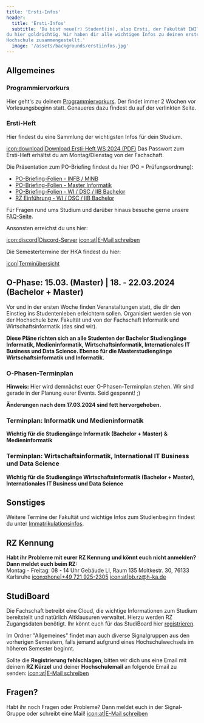 ```yaml
---
title: 'Ersti-Infos'
header:
  title: 'Ersti-Infos'
  subtitle: 'Du bist neue(r) Student(in), also Ersti, der Fakultät IWI? Dann bist
du hier goldrichtig. Wir haben dir alle wichtigen Infos zu deinen ersten Tagen an der
Hochschule zusammengestellt.'
  image: '/assets/backgrounds/erstiinfos.jpg'
---
```


<!--
### Achtung

**Aufgrund der Auswirkungen des Corona-Virus' kann es noch zu kurzfristigen Änderungen kommen. Schau am besten
regelmäßig auf dieser Seite vorbei, um kein Update zu verpassen.**

## Hinweis für Informatiker und Medieninformatiker

In Gruppe B1 sind Medieninformatiker und Informatiker A-D eingeteilt, in Gruppe B2 Informatiker E-Z.

## Hinweis zu den Erstirucksäcken der Hochschule

Für diejenigen, die den heutigen Termin (27.09., 10:00 - 14:00 Uhr) verpasst haben, gibt es einen zweiten Termin.
Dieser ist am **04. Oktober von 12:00 - 14:00 Uhr**. Die Rucksäcke werden vermutlich im Gebäude A oder im Gebäude B
verteilt. Für alle, die im **WS 2022/23 oder SS 2022** das Studium begonnen haben: **Erstirucksack-Gutschein nicht
vergessen!**

## Hinweis zu Übungen und Laboren

Diese finden grundsätzlich erst in der zweiten Vorlesungswoche statt. Manche Professoren bieten diese jedoch bereits in
der ersten Vorlesungswoche an. **Bitte das Schwarze Brett beachten bzw. Emails checken!**

## Hinweis für Informatiker (Master)

Vorlesungstausch von Data Science und Optimierung:
**Mittwoch, 28.09. | 9:50 - 11:20 Uhr | E305 | Optimierung**
**Donnerstag, 29.09. | 11:30 - 13:00 Uhr | E303 | Data Science**

## Vorstellung der Fachschaft

Da es leider zu technischen Schwierigkeiten kam, gibt es hierzu die Präsentation zum herunterladen:
[icon:download|Vorstellung Fachschaft WS 2022/23 (PDF)](/assets/downloads/Vorstellung_Fachschaft_WS2022.pdf)
-->

## Allgemeines

### Programmiervorkurs

Hier geht's zu deinem [Programmiervorkurs](/vorkurs/). Der findet immer 2
Wochen vor Vorlesungsbeginn statt. Genaueres dazu findest du auf der verlinkten
Seite.

### Ersti-Heft

Hier findest du eine Sammlung der wichtigsten Infos für dein Studium.

[icon:download|Download Ersti-Heft WS 2024 (PDF)](/assets/downloads/Erstiheft_WS2024.pdf)
Das Passwort zum Ersti-Heft erhältst du am Montag/Dienstag von der Fachschaft.

Die Präsentation zum PO-Briefing findest du hier (PO = Prüfungsordnung):

- [PO-Briefing-Folien - INFB / MINB](/assets/downloads/po_briefing_infb_minb_ss_2023.pdf)
- [PO-Briefing-Folien - Master Informatik](/assets/downloads/po_briefing_infm_ws_2022.pdf)
- [PO-Briefing-Folien - WI / DSC / IIB Bachelor](/assets/downloads/po_briefing_bachelor_wi_dsc_iib_ss_2023.pdf)
- [RZ Einführung - WI / DSC / IIB Bachelor](/assets/downloads/rz_einfuehrung_wi_dsc_iib_ss_2023.pdf)

Für Fragen rund ums Studium und darüber hinaus besuche gerne unsere
[FAQ-Seite](/faq).

Ansonsten erreichst du uns hier:

[icon:discord|Discord-Server](https://discord.gg/Ud5KQnz)
[icon:at|E-Mail schreiben](/scripts/email.php?address=kontakt)

Die Semestertermine der HKA findest du hier:

[icon|Terminübersicht](https://www.h-ka.de/die-hochschule-karlsruhe/aktuelles/termine/semestertermine)

## O-Phase: 15.03. (Master) | 18. - 22.03.2024 (Bachelor + Master)

Vor und in der ersten Woche finden Veranstaltungen statt, die dir den Einstieg
ins Studentenleben erleichtern sollen. Organisiert werden sie von der Hochschule bzw. Fakultät
und von der Fachschaft Informatik und Wirtschaftsinformatik (das sind wir).

**Diese Pläne richten sich an alle Studenten der Bachelor Studiengänge Informatik, Medieninformatik, Wirtschaftsinformatik,
Internationales IT Business und Data Science. Ebenso für die Masterstudiengänge Wirtschaftsinformatik und Informatik.**

<!--
### Allgemeine Regeln

Voraussetzung für die Teilnahme an der Orientierungs-Phase (genauso wie das folgende Studium in Präsenz) ist der
Nachweis von 3G. Geimpfte und Genesene bringen also bitte einen entsprechenden Nachweis mit, Getestete einen aktuellen
Schnelltest (nicht älter als 24 Stunden, am besten morgens gemacht). Im Innenbereich gilt zudem die Pflicht zum Tragen
einer FFP2 (oder gleichwertigen) Maske. Wenn ein Abstand von 1,5 Metern nicht eingehalten werden kann, auch im Außenbereich.

Mehr Infos gibt's hier: https://www.h-ka.de/corona/news-fallzahlen.

Um die 3G-Nachweispflicht leichter kontrollieren zu können, werden wir ein Bändchen-System einsetzen. Wundert euch nicht,
die Hochschule setzt auf Stichproben-Kontrolle. Da ihr aber übermäßigen sozialen Kontakt haben werdet, haben wir uns hier
für ein strengeres Kontrollsystem für die O-Phase entschieden.

Am Montagmorgen wird es eine Großkontrolle geben. Hierbei erhalten alle ein cooles Stoffbändchen, was euch als Zugehörige
der IWI-O-Phase identifizierbar macht. Zusätzlich erhalten Geimpfte und Genesene bereits alle benötigten Bändchen der
nächsten Tage, welche dann selbstständig mitgebracht werden müssen. Getestete (oder alle anderen, die ihr Tagesbändchen
nicht dabei haben) müssen folglich auch an den weiteren Tagen überprüft werden. Tests müssen tagesaktuell sein,
also zum Zeitpunkt der Kontrolle maximal 24 Stunden alt. Macht den Test aber am besten morgens, dann sind wir alle am sichersten.

**Wer keinen 3G Nachweis hat, kann nicht an der O-Phase (oder sonstigen Präsenzveranstaltungen der Hochschule) teilnehmen!**
-->

### O-Phasen-Terminplan

**Hinweis:**
Hier wird demnächst euer O-Phasen-Terminplan stehen. Wir sind gerade in der Planung eurer Events. Seid gespannt! ;)

<!--
Hier siehst du unseren aktuellen Terminplan der O-Phase.

Da innerhalb der Fakultät Informatik und Wirtschaftsinformatik verschiedene Programme in der O-Phase angeboten werden,
sind hier zwei Terminpläne zu sehen. Gegebenenfalls kann es auch innerhalb eines Zeitplans verschiedene Zeitstränge
geben, achtet hier auf die betroffene Gruppe. Beachte bitte, dass sich die genaueren Planungen kurzfristig ändern können
es lohnt sich also, regelmäßig vorbeizuschauen. Über Änderungen während der O-Phase versuchen wir euch rechtzeitig zu
informieren.
-->

<!--
Remote bedeutet, dass dieser Programmpunkt zusätzlich auch online verfügbar sein wird, falls jemand nicht
vor Ort sein kann.

Die Links zu den Veranstaltungen werden spätestens 1-2 Tage vor Beginn in den Plan eingetragen.
-->

**Änderungen nach dem 17.03.2024 sind fett hervorgehoben.**

### Terminplan: Informatik und Medieninformatik

**Wichtig für die Studiengänge Informatik (Bachelor + Master) & Medieninformatik**

<!--
<small>Hinweis: Tabellen sind mobil optimiert und horizontal scrollbar.</small>

<div class="table-responsive">
    <table>
        <tr>
            <th>Datum</th>
            <th>Uhrzeit</th>
            <th>Ort</th>
            <th>Veranstaltung</th>
            <th>Anmerkung</th>
            <th>Empfohlen für</th>
        </tr>
        <tr>
            <td>Montag, 25.09.2023</td>
            <td>9:00 - 09:30</td>
            <td>E201</td>
            <td>Begrüßung & Informationsveranstaltungen</td>
            <td>Begrüßung der Erstsemester durch den Dekan, Vorstellung der Professoren des ersten Semesters, etc.</td>
            <td>INFB (Nachname A-D), MINB (Nachname A-Z)</td>
        </tr>
        <tr>
            <td></td>
            <td>9:30 - 10:00</td>
            <td>E201</td>
            <td>Begrüßung & Informationsveranstaltungen</td>
            <td>Begrüßung der Erstsemester durch den Dekan, Vorstellung der Professoren des ersten Semesters, etc.</td>
            <td>INFB (Nachname E-Z)</td>
        </tr>
        <tr>
            <td></td>
            <td>9:00 - 10:00</td>
            <td>E311</td>
            <td>Begrüßung & Informationsveranstaltungen</td>
            <td>Begrüßung der Erstsemester durch den Dekan, Vorstellung der Professoren des ersten Semesters, etc.</td>
            <td>INFM</td>
        </tr>
        <tr>
            <td></td>
            <td>10:00 - 11:00</td>
            <td><strong>E201, E306</strong></td>
            <td>Ersti-Frühstück</td>
            <td>Ein Frühstück unter Erstis zum Kennenlernen.</td>
            <td>alle</td>
        </tr>
        <tr>
            <td></td>
            <td>11:00 - 13:00</td>
            <td><strong>E201, E306</strong></td>
            <td>Vorstellung der Fachschaft & Vorstellung des O-Phasen-Programms</td>
            <td>Alles, was Erstis zum Start ihres Studiums an der HKA in den ersten Tagen nicht verpassen sollten.</td>
            <td>alle</td>
        </tr>
        <tr>
            <td></td>
            <td>13:00 - 14:00</td>
            <td>Karlsruhe</td>
            <td>Mittagspause</td>
            <td>Ihr könnt in die Stadt, zur Cafeteria (Snacks, belegte Brötchen, Kaffee & Tee | <a href=
              "https://www.sw-ka.de/de/hochschulgastronomie/speiseplan/mensa_x1moltkestrasse/?kw=38">Speiseplan</a>)
              oder zur Mensa Moltke (warmes Mittagessen | <a href=
              "https://www.sw-ka.de/de/hochschulgastronomie/speiseplan/mensa_moltke/?kw=38"> Speiseplan</a>)
              gehen und dort etwas essen.</td>
            <td>alle</td>
        </tr>
        <tr>
            <td></td>
            <td>14:00 - 16:00</td>
            <td>Treffpunkt vor dem Gebäude E</td>
            <td>Campusrundgang & AStA Vorstellung</td>
            <td>Wir Treffen uns vor dem E-Gebäude und drehen eine kleine Runde über den Campus.</td>
            <td>alle</td>
        </tr>
        <tr>
            <td></td>
            <td>ab 16:00 bis ca. 02:00</td>
            <td><strong>Vor Geb. E, E003, E004</strong></td>
            <td><strong>Erstiparty</strong></td>
            <td>Ein gemütlicher Abend, an dem ihr euch alle besser kennenlernen könnt. Für Essen und Trinken ist 
                gesorgt.</td>
            <td>alle</td>
        </tr>
        <tr>
            <th>Datum</th>
            <th>Uhrzeit</th>
            <th>Ort</th>
            <th>Veranstaltung</th>
            <th>Anmerkung</th>
            <th>Empfohlen für</th>
        </tr>
        <tr>
            <td>Dienstag, 26.09.2023</td>
            <td>10:00 - 13:00</td>
            <td><strong>E201</strong></td>
            <td>Englisch-Kurs Einstufung</td>
            <td>Im ersten Semester müsst ihr einen Englisch-Kurs belegen. Alle Infos findet ihr auf der
              <a href="https://www.h-ka.de/anmeldung-sprachkurse#c28548">Seite des IFS</a>.
              In diesem Zeitslot könnt ihr das in einem Poolraum oder mit eigenem Laptop tun. Gerne aber auch schon vorher zu Hause.</td>
            <td><strong>INFB & MINB Anmeldeschluss für die Einstufung ist am Mittwoch, 27. September 2023</strong></td>
        </tr>
        <tr>
            <td></td>
            <td>11:30 - 12:30</td>
            <td><strong>Geb. A, Aula oder Livestream</strong></td>
            <td>Erstsemesterbegrüßung durch das Rektorat</td>
            <td><strong>Findet hybrid statt. Für vor Ort bitte anmelden: 
                <a href="https://www.h-ka.de/erstsemesterbegruessung">Zur Anmeldung</a>. Einen Link zum 
                Livestream gibt es am 26.09.2023 auf <a href="https://www.h-ka.de/erstsemesterbegruessung">dieser 
                Seite</a>.</strong></td>
            <td>alle</td>
        </tr>
        <tr>
            <td></td>
            <td>13:00 - 14:00</td>
            <td>Karlsruhe</td>
            <td>Mittagspause</td>
            <td>Ihr könnt in die Stadt, zur Cafeteria (Snacks, belegte Brötchen, Kaffee & Tee | <a href=
              "https://www.sw-ka.de/de/hochschulgastronomie/speiseplan/mensa_x1moltkestrasse/?kw=38">Speiseplan</a>)
              oder zur Mensa Moltke (warmes Mittagessen | <a href=
              "https://www.sw-ka.de/de/hochschulgastronomie/speiseplan/mensa_moltke/?kw=38"> Speiseplan</a>)
              gehen und dort etwas essen.</td>
            <td>alle</td>
        </tr>
        <tr>
            <td></td>
            <td>14:00 - 16:00</td>
            <td><strong>E303, E306</strong></td>
            <td>RZ-Einführungsveranstaltung</td>
            <td>Hier erfahrt ihr alles Wichtige zur Hochschulinfrastruktur.</td>
            <td>alle</td>
        </tr>
        <tr>
            <td></td>
            <td>16:00 - 17:00</td>
            <td><strong>E303, E306</strong></td>
            <td>PO-Briefing</td>
            <td>PO = Prüfungsordnung</td>
            <td>alle</td>
        </tr>
        <tr>
            <td></td>
            <td>17:00 - 18:00</td>
            <td><strong>E303, E306</strong></td>
            <td>Wie studiere ich richtig?</td>
            <td></td>
            <td>alle</td>
        </tr>
        <tr>
            <th>Datum</th>
            <th>Uhrzeit</th>
            <th>Ort</th>
            <th>Veranstaltung</th>
            <th>Anmerkung</th>
            <th>Empfohlen für</th>
        </tr>
        <tr>
            <td>Mittwoch, 27.09.2023</td>
            <td>08:00 - 13:00</td>
            <td>siehe Stundenplan</td>
            <td>Vorlesung laut Stundenplan</td>
            <td>Zum <a href="https://www.iwi.hs-karlsruhe.de/iwii/info/timetable/INFB/1">Stundenplan INFB</a><br>
                Zum <a href="https://www.iwi.hs-karlsruhe.de/iwii/info/timetable/MINB/1">Stundenplan MINB</a><br>
                Zum <a href="https://www.iwi.hs-karlsruhe.de/iwii/info/timetable/INFM/1">Stundenplan INFM</a></td>
            <td>alle</td>
        </tr>
        <tr>
            <td></td>
            <td>13:00 - 14:00</td>
            <td>Karlsruhe</td>
            <td>Mittagspause</td>
            <td>Ihr könnt in die Stadt, zur Cafeteria (Snacks, belegte Brötchen, Kaffee & Tee | <a href=
              "https://www.sw-ka.de/de/hochschulgastronomie/speiseplan/mensa_x1moltkestrasse/?kw=38">Speiseplan</a>)
              oder zur Mensa Moltke (warmes Mittagessen | <a href=
              "https://www.sw-ka.de/de/hochschulgastronomie/speiseplan/mensa_moltke/?kw=38"> Speiseplan</a>)
              gehen und dort etwas essen.</td>
            <td>alle</td>
        </tr>
        <tr>
            <td></td>
            <td>ab 14:00</td>
            <td>Treffpunkt vor Gebäude E</td>
            <td>Rallye</td>
            <td>In einer kleinen Rallye rund um den Campus machen wir ein paar Spielchen.</td>
            <td>alle</td>
        </tr>
        <tr>
            <th>Datum</th>
            <th>Uhrzeit</th>
            <th>Ort</th>
            <th>Veranstaltung</th>
            <th>Anmerkung</th>
            <th>Empfohlen für</th>
        </tr>
        <tr>
            <td>Donnerstag, 28.09.2023</td>
            <td>08:00 - 13:00</td>
            <td>siehe Stundenplan</td>
            <td>Vorlesung laut Stundenplan</td>
            <td>Zum <a href="https://www.iwi.hs-karlsruhe.de/iwii/info/timetable/INFB/1">Stundenplan INFB</a><br>
                Zum <a href="https://www.iwi.hs-karlsruhe.de/iwii/info/timetable/MINB/1">Stundenplan MINB</a><br>
                Zum <a href="https://www.iwi.hs-karlsruhe.de/iwii/info/timetable/INFM/1">Stundenplan INFM</a></td>
            <td>alle</td>
        </tr>
        <tr>
            <td></td>
            <td>13:00 - 14:00</td>
            <td>Karlsruhe</td>
            <td>Mittagspause</td>
            <td>Ihr könnt in die Stadt, zur Cafeteria (Snacks, belegte Brötchen, Kaffee & Tee | <a href=
              "https://www.sw-ka.de/de/hochschulgastronomie/speiseplan/mensa_x1moltkestrasse/?kw=38">Speiseplan</a>)
              oder zur Mensa Moltke (warmes Mittagessen | <a href=
              "https://www.sw-ka.de/de/hochschulgastronomie/speiseplan/mensa_moltke/?kw=38"> Speiseplan</a>)
              gehen und dort etwas essen.</td>
            <td>alle</td>
        </tr>
        <tr>
            <td></td>
            <td>ab 17:00</td>
            <td>Treffpunkt vor dem Gebäude E</td>
            <td>Kneipentour</td>
            <td>Wir ziehen zusammen durch ein paar Kneipen der Stadt. Kommt zur Einteilung um 17 Uhr
                vor das Gebäude E. Nachzügler melden sich am besten in den Signal-Gruppen.</td>
            <td>alle</td>
        </tr>
        <tr>
            <th>Datum</th>
            <th>Uhrzeit</th>
            <th>Ort</th>
            <th>Veranstaltung</th>
            <th>Anmerkung</th>
            <th>Empfohlen für</th>
        </tr>
        <tr>
            <td>Freitag, 29.09.2023</td>
            <td>08:00 - 13:00</td>
            <td>siehe Stundenplan</td>
            <td>Vorlesung laut Stundenplan</td>
            <td>Zum <a href="https://www.iwi.hs-karlsruhe.de/iwii/info/timetable/INFB/1">Stundenplan INFB</a><br>
                Zum <a href="https://www.iwi.hs-karlsruhe.de/iwii/info/timetable/MINB/1">Stundenplan MINB</a><br>
                Zum <a href="https://www.iwi.hs-karlsruhe.de/iwii/info/timetable/INFM/1">Stundenplan INFM</a></td>
            <td>alle</td>
        </tr>
        <tr>
            <td></td>
            <td>13:00 - 14:00</td>
            <td>Karlsruhe</td>
            <td>Mittagspause</td>
            <td>Ihr könnt in die Stadt, zur Cafeteria (Snacks, belegte Brötchen, Kaffee & Tee | <a href=
              "https://www.sw-ka.de/de/hochschulgastronomie/speiseplan/mensa_x1moltkestrasse/?kw=38">Speiseplan</a>)
              oder zur Mensa Moltke (warmes Mittagessen | <a href=
              "https://www.sw-ka.de/de/hochschulgastronomie/speiseplan/mensa_moltke/?kw=38"> Speiseplan</a>)
              gehen und dort etwas essen.</td>
            <td>alle</td>
        </tr>
    </table>
</div>
-->

### Terminplan: Wirtschaftsinformatik, International IT Business und Data Science

**Wichtig für die Studiengänge Wirtschaftsinformatik (Bachelor + Master), Internationales IT Business und Data Science**

<!--
**Raumbelegung (wenn nicht anders angegeben): WI / IIB / DS: E003 & E004**

<small>Hinweis: Tabellen sind mobil optimiert und horizontal scrollbar.</small>

<div class="table-responsive">
    <table>
        <tr>
            <th>Datum</th>
            <th>Uhrzeit</th>
            <th>Ort</th>
            <th>Veranstaltung</th>
            <th>Anmerkung</th>
            <th>Empfohlen für</th>
        </tr>
        <tr>
            <td>Montag, 25.09.2023</td>
            <td>9:00 - 10:00</td>
            <td>siehe Aushang im Geb. E</td>
            <td>Begrüßung & Informationsveranstaltungen</td>
            <td>Begrüßung der Erstsemester durch den Dekan, Vorstellung der Professoren des ersten Semesters, etc.</td>
            <td>alle</td>
        </tr>
        <tr>
            <td></td>
            <td>10:00 - 11:00</td>
            <td><strong>E001, E002, E003, E004</strong></td>
            <td>Ersti-Frühstück</td>
            <td>Ein Frühstück unter Erstis zum Kennenlernen.</td>
            <td>alle</td>
        </tr>
        <tr>
            <td></td>
            <td>11:00 - 13:00</td>
            <td><strong>E001, E002, E003, E004</strong></td>
            <td>Vorstellung der Fachschaft & Vorstellung des O-Phasen-Programms</td>
            <td>Alles, was Erstis zum Start ihres Studiums an der HKA in den ersten Tagen nicht verpassen sollten.</td>
            <td>alle</td>
        </tr>
        <tr>
            <td></td>
            <td>13:00 - 14:00</td>
            <td>Karlsruhe</td>
            <td>Mittagspause</td>
            <td>Ihr könnt in die Stadt, zur Cafeteria (Snacks, belegte Brötchen, Kaffee & Tee | <a href=
              "https://www.sw-ka.de/de/hochschulgastronomie/speiseplan/mensa_x1moltkestrasse/?kw=38">Speiseplan</a>)
              oder zur Mensa Moltke (warmes Mittagessen | <a href=
              "https://www.sw-ka.de/de/hochschulgastronomie/speiseplan/mensa_moltke/?kw=38"> Speiseplan</a>)
              gehen und dort etwas essen.</td>
            <td>alle</td>
        </tr>
        <tr>
            <td></td>
            <td>14:00 - 16:00</td>
            <td>Treffpunkt vor dem Gebäude E</td>
            <td>Campusrundgang & AStA Vorstellung</td>
            <td>Wir Treffen uns vor dem E-Gebäude und drehen eine kleine Runde über den Campus.</td>
            <td>alle</td>
        </tr>
        <tr>
            <td></td>
            <td>ab 16:00 bis ca. 02:00</td>
            <td><strong>Vor Geb. E, E003, E004</strong></td>
            <td><strong>Erstiparty</strong></td>
            <td>Ein gemütlicher Abend, an dem ihr euch alle besser kennenlernen könnt. Für Essen und Trinken ist 
                gesorgt.</td>
            <td>alle</td>
        </tr>
        <tr>
            <th>Datum</th>
            <th>Uhrzeit</th>
            <th>Ort</th>
            <th>Veranstaltung</th>
            <th>Anmerkung</th>
            <th>Empfohlen für</th>
        </tr>
        <tr>
            <td>Dienstag, 26.09.2023</td>
            <td>09:00 - 11:00</td>
            <td><strong>E001, E002, E003, E004</strong></td>
            <td>Vorstellung PPB, IO, IF, CC & Zeitmanagemant</td>
            <td>Hier erfahrt ihr alles Wichtige rund ums Studium.</td>
            <td>alle</td>
        </tr>
        <tr>
            <td></td>
            <td>11:30 - 12:30</td>
            <td><strong>Geb. A, Aula oder Livestream</strong></td>
            <td>Erstsemesterbegrüßung durch das Rektorat</td>
            <td><strong>Findet hybrid statt. Für vor Ort bitte anmelden: 
                <a href="https://www.h-ka.de/erstsemesterbegruessung">Zur Anmeldung</a>. Einen Link zum 
                Livestream gibt es am 26.09.2023 auf <a href="https://www.h-ka.de/erstsemesterbegruessung">dieser 
                Seite</a>.</strong></td>
            <td>alle</td>
        </tr>
        <tr>
            <td></td>
            <td>13:00 - 14:00</td>
            <td>Karlsruhe</td>
            <td>Mittagspause</td>
            <td>Ihr könnt in die Stadt, zur Cafeteria (Snacks, belegte Brötchen, Kaffee & Tee | <a href=
              "https://www.sw-ka.de/de/hochschulgastronomie/speiseplan/mensa_x1moltkestrasse/?kw=38">Speiseplan</a>)
              oder zur Mensa Moltke (warmes Mittagessen | <a href=
              "https://www.sw-ka.de/de/hochschulgastronomie/speiseplan/mensa_moltke/?kw=38"> Speiseplan</a>)
              gehen und dort etwas essen.</td>
            <td>alle</td>
        </tr>
        <tr>
            <td></td>
            <td>14:00 - 16:00</td>
            <td><strong>E001, E002, E003, E004</strong></td>
            <td>RZ-Einführungsveranstaltung</td>
            <td>Hier erfahrt ihr alles Wichtige zur Hochschulinfrastruktur.</td>
            <td>alle</td>
        </tr>
        <tr>
            <td></td>
            <td>16:00 - 17:00</td>
            <td><strong>E001, E002, E003, E004</strong></td>
            <td>PO-Briefing</td>
            <td>PO = Prüfungsordnung</td>
            <td>alle</td>
        </tr>
        <tr>
            <td></td>
            <td>17:00 - 18:00</td>
            <td><strong>E001, E002, E003, E004</strong></td>
            <td>Wie studiere ich richtig?</td>
            <td></td>
            <td>alle</td>
        </tr>
        <tr>
            <th>Datum</th>
            <th>Uhrzeit</th>
            <th>Ort</th>
            <th>Veranstaltung</th>
            <th>Anmerkung</th>
            <th>Empfohlen für</th>
        </tr>
        <tr>
            <td>Mittwoch, 27.09.2023</td>
            <td>08:00 - 13:00</td>
            <td>siehe Stundenplan</td>
            <td>Vorlesung laut Stundenplan</td>
            <td>-</td>
            <td>alle</td>
        </tr>
        <tr>
            <td></td>
            <td>13:00 - 14:00</td>
            <td>Karlsruhe</td>
            <td>Mittagspause</td>
            <td>Ihr könnt in die Stadt, zur Cafeteria (Snacks, belegte Brötchen, Kaffee & Tee | <a href=
              "https://www.sw-ka.de/de/hochschulgastronomie/speiseplan/mensa_x1moltkestrasse/?kw=38">Speiseplan</a>)
              oder zur Mensa Moltke (warmes Mittagessen | <a href=
              "https://www.sw-ka.de/de/hochschulgastronomie/speiseplan/mensa_moltke/?kw=38"> Speiseplan</a>)
              gehen und dort etwas essen.</td>
            <td>alle</td>
        </tr>
        <tr>
            <td></td>
            <td>ab 17:00</td>
            <td>Treffpunkt vor dem Gebäude E</td>
            <td>Kneipentour</td>
            <td>Wir ziehen zusammen durch ein paar Kneipen der Stadt. Kommt zur Einteilung um 17 Uhr
                vor das Gebäude E. Nachzügler melden sich am besten in den Signal-Gruppen.</td>
            <td>alle</td>
        </tr>
        <tr>
            <th>Datum</th>
            <th>Uhrzeit</th>
            <th>Ort</th>
            <th>Veranstaltung</th>
            <th>Anmerkung</th>
            <th>Empfohlen für</th>
        </tr>
        <tr>
            <td>Donnerstag, 28.09.2023</td>
            <td>08:00 - 13:00</td>
            <td>siehe Stundenplan</td>
            <td>Vorlesung laut Stundenplan</td>
            <td>-</td>
            <td>alle</td>
        </tr>
        <tr>
            <td></td>
            <td>13:00 - 14:00</td>
            <td>Karlsruhe</td>
            <td>Mittagspause</td>
            <td>Ihr könnt in die Stadt, zur Cafeteria (Snacks, belegte Brötchen, Kaffee & Tee | <a href=
              "https://www.sw-ka.de/de/hochschulgastronomie/speiseplan/mensa_x1moltkestrasse/?kw=38">Speiseplan</a>)
              oder zur Mensa Moltke (warmes Mittagessen | <a href=
              "https://www.sw-ka.de/de/hochschulgastronomie/speiseplan/mensa_moltke/?kw=38"> Speiseplan</a>)
              gehen und dort etwas essen.</td>
            <td>alle</td>
        </tr>
        <tr>
            <td></td>
            <td>ab 14:00</td>
            <td>Treffpunkt vor Gebäude E</td>
            <td>Rallye</td>
            <td>In einer kleinen Rallye rund um den Campus machen wir ein paar Spielchen.</td>
            <td>alle</td>
        </tr>
        <tr>
            <th>Datum</th>
            <th>Uhrzeit</th>
            <th>Ort</th>
            <th>Veranstaltung</th>
            <th>Anmerkung</th>
            <th>Empfohlen für</th>
        </tr>
        <tr>
            <td>Freitag, 29.09.2023</td>
            <td>08:00 - 13:00</td>
            <td>siehe Stundenplan</td>
            <td>Vorlesung laut Stundenplan</td>
            <td>-</td>
            <td>alle</td>
        </tr>
        <tr>
            <td></td>
            <td>13:00 - 14:00</td>
            <td>Karlsruhe</td>
            <td>Mittagspause</td>
            <td>Ihr könnt in die Stadt, zur Cafeteria (Snacks, belegte Brötchen, Kaffee & Tee | <a href=
              "https://www.sw-ka.de/de/hochschulgastronomie/speiseplan/mensa_x1moltkestrasse/?kw=38">Speiseplan</a>)
              oder zur Mensa Moltke (warmes Mittagessen | <a href=
              "https://www.sw-ka.de/de/hochschulgastronomie/speiseplan/mensa_moltke/?kw=38"> Speiseplan</a>)
              gehen und dort etwas essen.</td>
            <td>alle</td>
        </tr>
    </table>
</div>
-->

## Sonstiges

Weitere Termine der Fakultät und wichtige Infos zum Studienbeginn findest du unter
[Immatrikulationsinfos](https://www.h-ka.de/studieren/studium-organisieren/einstieg-ins-studium/immatrikulationsinfos-ansprechpartner).

<!--
### Schlafplatz

Falls du für die O-Phase einen Schlafplatz in Karlsruhe brauchst, melde dich
einfach bei uns unter der folgenden Mail. Sag uns, wer du bist und für wann du
einen Schlafplatz benötigst.

[icon:at|E-Mail schreiben](/scripts/email.php?address=kontakt)
-->

## RZ Kennung

**Habt ihr Probleme mit eurer RZ Kennung und könnt euch nicht anmelden? Dann meldet euch beim RZ:**  
Montag - Freitag:
08 - 14 Uhr
Gebäude LI, Raum 135
Moltkestr. 30, 76133 Karlsruhe
[icon:phone|+49 721 925-2305](tel:+497219252305)
[icon:at|bb.rz@h-ka.de](bb.rz@h-ka.de)

## StudiBoard

Die Fachschaft betreibt eine Cloud, die wichtige Informationen zum Studium bereitstellt und natürlich Altklausuren 
verwaltet. Hierzu werden RZ Zugangsdaten benötigt. Ihr könnt euch für das StudiBoard hier
[registrieren](https://registration.iwi-hka.de).

Im Ordner "Allgemeines" findet man auch diverse Signalgruppen aus den vorherigen Semestern, falls jemand aufgrund 
eines Hochschulwechsels im höheren Semester beginnt.

Sollte die <strong>Registrierung fehlschlagen</strong>, bitten wir dich uns eine Email mit deinem 
<strong>RZ Kürzel</strong> und deiner <strong>Hochschulemail</strong> an folgende Email zu senden: 
[icon:at|E-Mail schreiben](/scripts/email.php?address=kontakt)

## Fragen?

Habt ihr noch Fragen oder Probleme? Dann meldet euch in der Signal-Gruppe oder schreibt eine Mail!
[icon:at|E-Mail schreiben](/scripts/email.php?address=kontakt)

<!--
## Mehr für Dich

Es gibt einen Teil der Webseite, die nur uns Studenten zugänglich ist. Da findest
du weitere interessante Infos z.B. zum Bachelor, Master und Altklausuren.

1. Wenn du deine Zugangsdaten von der Hochschule erhalten hast, registrierst du dich mit deiner Hochschul-E-Mail-Adresse auf der Webseite.
2. Wir aus der Fachschaft überprüfen dann, ob deine Hochschul-E-Mail-Adresse gültig ist und geben dir Zugriff.
3. Jetzt kannst du alle interessanten Infos auf der Webseite einsehen.
-->
